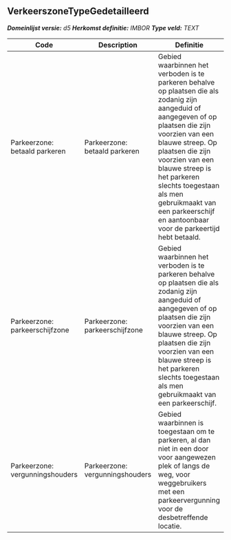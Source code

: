 ﻿## VerkeerszoneTypeGedetailleerd

*__Domeinlijst versie:__ d5*
*__Herkomst definitie:__ IMBOR*
*__Type veld:__ TEXT*

|__Code__ |__Description__ |__Definitie__	|
|	---	|	---	|   ---	| 
| Parkeerzone: betaald parkeren | Parkeerzone: betaald parkeren | Gebied waarbinnen het verboden is te parkeren behalve op plaatsen die als zodanig zijn aangeduid of aangegeven of op plaatsen die zijn voorzien van een blauwe streep. Op plaatsen die zijn voorzien van een blauwe streep is het parkeren slechts toegestaan als men gebruikmaakt van een parkeerschijf en aantoonbaar voor de parkeertijd hebt betaald. |
| Parkeerzone: parkeerschijfzone | Parkeerzone: parkeerschijfzone | Gebied waarbinnen het verboden is te parkeren behalve op plaatsen die als zodanig zijn aangeduid of aangegeven of op plaatsen die zijn voorzien van een blauwe streep. Op plaatsen die zijn voorzien van een blauwe streep is het parkeren slechts toegestaan als men gebruikmaakt van een parkeerschijf. |
| Parkeerzone: vergunningshouders | Parkeerzone: vergunningshouders | Gebied waarbinnen is toegestaan om te parkeren, al dan niet in een door voor aangewezen plek of langs de weg, voor weggebruikers met een parkeervergunning voor de desbetreffende locatie. |
